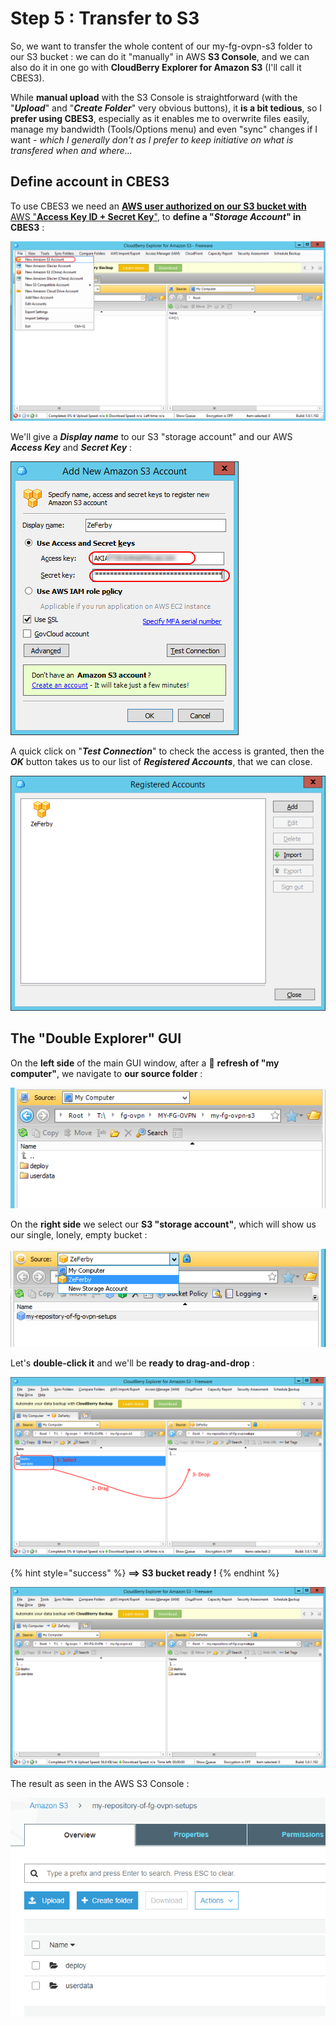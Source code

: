 # Step 5 : Transfer to S3

So, we want to transfer the whole content of our my-fg-ovpn-s3 folder to our S3 bucket : we can do it "manually" in AWS **S3 Console**, and we can also do it in one go with **CloudBerry Explorer for Amazon S3** \(I'll call it CBES3\).

While **manual upload** with the S3 Console is straightforward \(with the "_**Upload**_" and "_**Create Folder**_" very obvious buttons\), it **is a bit tedious**, so I **prefer using CBES3**, especially as it enables me to overwrite files easily, manage my bandwidth \(Tools/Options menu\) and even "sync" changes if I want - _which I generally don't as I prefer to keep initiative on what is transfered when and where..._

## Define account in CBES3

To use CBES3 we need an [**AWS user authorized on our S3 bucket with** AWS "**Access Key ID + Secret Key**"](../appendixes/aws-user-with-api-keys.md), to **define a "**_**Storage Account**_**" in CBES3** :

![](../.gitbook/assets/image%20%287%29.png)

We'll give a _**Display name**_ to our S3 "storage account" and our AWS _**Access Key**_ and _**Secret Key**_ :

![](../.gitbook/assets/image%20%28143%29.png)

A quick click on "_**Test Connection**_" to check the access is granted, then the _**OK**_ button takes us to our list of _**Registered Accounts**_, that we can close.

![](../.gitbook/assets/image%20%2868%29.png)

## The "Double Explorer" GUI

On the **left side** of the main GUI window, after a 🔄 **refresh of "my computer"**, we navigate to **our source folder** :

![](../.gitbook/assets/image%20%28167%29.png)

On the **right side** we select our **S3 "storage account"**, which will show us our single, lonely, empty bucket :

![](../.gitbook/assets/image%20%284%29.png)

Let's **double-click it** and we'll be **ready to drag-and-drop** :

![](../.gitbook/assets/image%20%2847%29.png)

{% hint style="success" %}
**==&gt; S3 bucket ready !**
{% endhint %}

![](../.gitbook/assets/image%20%28123%29.png)

The result as seen in the AWS S3 Console :

![](../.gitbook/assets/image%20%28155%29.png)







